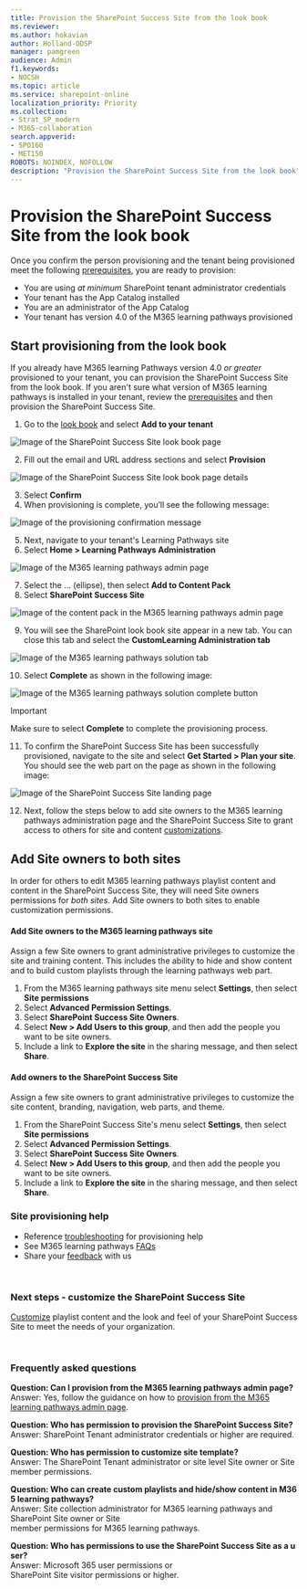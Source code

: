 ```yaml
---
title: Provision the SharePoint Success Site from the look book
ms.reviewer: 
ms.author: hokavian
author: Holland-ODSP
manager: pamgreen
audience: Admin
f1.keywords:
- NOCSH
ms.topic: article
ms.service: sharepoint-online
localization_priority: Priority
ms.collection:  
- Strat_SP_modern
- M365-collaboration
search.appverid:
- SPO160
- MET150
ROBOTS: NOINDEX, NOFOLLOW
description: "Provision the SharePoint Success Site from the look book"
---
```


# Provision the SharePoint Success Site from the look book

Once you confirm the person provisioning and the tenant being provisioned meet the following [prerequisites](https://docs.microsoft.com/sharepoint/provision-sss#meet-the-prerequisites), you are ready to provision:

- You are using *at minimum* SharePoint tenant administrator credentials
- Your tenant has the App Catalog installed
- You are an administrator of the App Catalog
- Your tenant has version 4.0 of the M365 learning pathways provisioned


## Start provisioning from the look book
If you already have M365 learning Pathways version 4.0 *or greater* provisioned to your tenant, you can provision the SharePoint Success Site from the look book. If you aren't sure what version of M365 learning pathways is installed in your tenant, review the [prerequisites](https://docs.microsoft.com/sharepoint/provision-sss#meet-the-prerequisites) and then provision the SharePoint Success Site. 

1. Go to the [look book](https://provisioning-test.sharepointpnp.com/details/0b860749-56a0-4c4c-992c-536d56d9accf) and select **Add to your tenant**

![Image of the SharePoint Success Site look book page](media/sss-lookbook-add.png)

2. Fill out the email and URL address sections and select **Provision**

![Image of the SharePoint Success Site look book page details](media/sss-lookbook-details.png)

3.	Select **Confirm**
4.	When provisioning is complete, you’ll see the following message:

![Image of the provisioning confirmation message](media/sss-sss-complete.png)

5.	Next, navigate to your tenant's Learning Pathways site
6.	Select **Home > Learning Pathways Administration**

![Image of the M365 learning pathways admin page](media/sss-sss-admin.png)

7.	Select the … (ellipse), then select **Add to Content Pack**
8.	Select **SharePoint Success Site**

![Image of the content pack in the M365 learning pathways admin page](media/sss-content-pack.png)

9.	You will see the SharePoint look book site appear in a new tab. You can close this tab and select the **CustomLearning Administration tab**

![Image of the M365 learning pathways solution tab](media/sss-m365lp-tab.png)

10.	Select **Complete** as shown in the following image:

![Image of the M365 learning pathways solution complete button](media/sss-m365lp-confirm2.png)

> [!IMPORTANT]
> Make sure to select **Complete** to complete the provisioning process.

11.	To confirm the SharePoint Success Site has been successfully provisioned, navigate to the site and select **Get Started > Plan your site**. You should see the web part on the page as shown in the following image:

![Image of the SharePoint Success Site landing page](media/sss-landing.png)

12. Next, follow the steps below to add site owners to the M365 learning pathways administration page and the SharePoint Success Site to grant access to others for site and content [customizations](https://docs.microsoft.com/sharepoint/customize-sss). 


## Add Site owners to both sites

In order for others to edit M365 learning pathways playlist content and content in the SharePoint Success Site, they will need Site owners permissions for *both sites*. Add Site owners to both sites to enable customization permissions. 

#### Add Site owners to the M365 learning pathways site
Assign a few Site owners to grant administrative privileges to customize the site and training content. This includes the ability to hide and show content and to build custom playlists through the learning pathways web part. 

1. From the M365 learning pathways site menu select **Settings**, then select **Site permissions**
2. Select **Advanced Permission Settings**.
3. Select **SharePoint Success Site Owners**.
4. Select **New > Add Users to this group**, and then add the people you want to be site owners.
5. Include a link to **Explore the site** in the sharing message, and then select **Share**.

#### Add owners to the SharePoint Success Site
Assign a few site owners to grant administrative privileges to customize the site content, branding, navigation, web parts, and theme.

1. From the SharePoint Success Site's menu select **Settings**, then select **Site permissions**
2. Select **Advanced Permission Settings**.
3. Select **SharePoint Success Site Owners**.
4. Select **New > Add Users to this group**, and then add the people you want to be site owners.
5. Include a link to **Explore the site** in the sharing message, and then select **Share**.


### Site provisioning help

- Reference [troubleshooting](https://docs.microsoft.com/office365/customlearning/feedback) for provisioning help
- See M365 learning pathways [FAQs](https://docs.microsoft.com/office365/customlearning/faq)
- Share your [feedback](https://github.com/pnp/custom-learning-office-365/issues) with us

<br>

### Next steps - customize the SharePoint Success Site

[Customize](https://docs.microsoft.com/sharepoint/customize-sss#share-the-site-with-end-users) playlist content and the look and feel of your SharePoint Success Site to meet the needs of your organization.

<br>

### Frequently asked questions

**Question: Can I provision from the M365 learning pathways admin page?**
<br>
Answer: Yes, follow the guidance on how to [provision from the M365 learning pathways admin page](https://docs.microsoft.com/sharepoint/provision-sss#provision-the-sharepoint-success-site-1).
<br>

**Question: Who has permission to provision the SharePoint Success Site?**
<br>
Answer: SharePoint Tenant administrator credentials or higher are required.
<br>

**Question: Who has permission to customize site template?**
<br>
Answer: The SharePoint Tenant administrator or site level Site owner or Site member permissions.
<br>

**Question: Who can create custom playlists and hide/show content in M365 learning pathways?**
<br>
Answer:
Site collection administrator for M365 learning pathways and SharePoint Site owner or Site member permissions for M365 learning pathways.
<br>

**Question: Who has permissions to use the SharePoint Success Site as a user?**
<br>
Answer:
Microsoft 365 user permissions or SharePoint Site visitor permissions or higher.
























